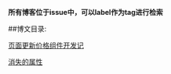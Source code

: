 **所有博客位于issue中，可以label作为tag进行检索**

##博文目录:

[页面更新价格组件开发记](https://github.com/classicemi/blog/issues/1)

[消失的属性](https://github.com/classicemi/blog/issues/2)
